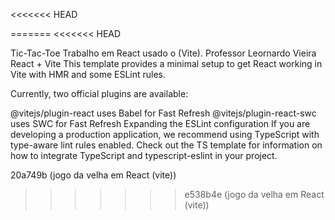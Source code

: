 <<<<<<< HEAD

=======
 <<<<<<< HEAD

Tic-Tac-Toe
Trabalho em React usado o (Vite). Professor Leornardo Vieira
React + Vite
This template provides a minimal setup to get React working in Vite with HMR and some ESLint rules.

Currently, two official plugins are available:

@vitejs/plugin-react uses Babel for Fast Refresh
@vitejs/plugin-react-swc uses SWC for Fast Refresh
Expanding the ESLint configuration
If you are developing a production application, we recommend using TypeScript with type-aware lint rules enabled. Check out the TS template for information on how to integrate TypeScript and typescript-eslint in your project.

20a749b (jogo da velha em React (vite))
>>>>>>> e538b4e (jogo da velha em React (vite))

